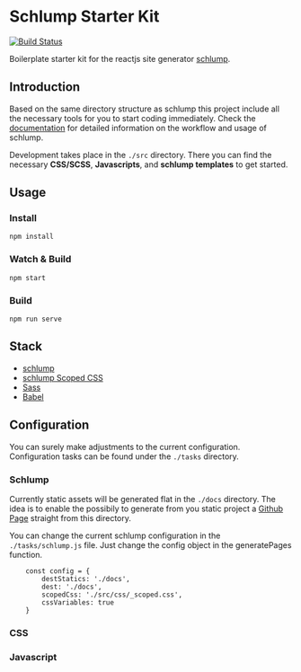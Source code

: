 # Schlump Starter Kit
[![Build Status](https://travis-ci.org/Palmaswell/Schlump-Starter-Kit.svg?branch=master)](https://travis-ci.org/Palmaswell/Schlump-Starter-Kit)

Boilerplate starter kit for the reactjs site generator [schlump](https://github.com/sinnerschrader/schlump).



## Introduction

Based on the same directory structure as schlump this project include all the necessary tools for you to start coding immediately. Check the [documentation](https://github.com/sinnerschrader/schlump) for detailed information on the workflow and usage of schlump.

Development takes place in the `./src` directory. There you can find the necessary **CSS/SCSS**, **Javascripts**, and **schlump templates** to get started.


## Usage

### Install
```shell
npm install
```

### Watch & Build
```shell
npm start
```

### Build
```shell
npm run serve
```

## Stack
* [schlump](https://github.com/sinnerschrader/schlump)
* [schlump Scoped CSS](https://github.com/sinnerschrader/schlump)
* [Sass](http://sass-lang.com/)
* [Babel](https://babeljs.io/)


## Configuration

You can surely make adjustments to the current configuration. Configuration tasks can be found under the `./tasks` directory.

### Schlump
Currently static assets will be generated flat in the `./docs` directory.
The idea is to enable the possibily to generate from you static project a [Github Page](https://pages.github.com/) straight from this directory.

You can change the current schlump configuration in the `./tasks/schlump.js` file. Just change the config object in the generatePages function.

```shell
    const config = {
        destStatics: './docs',
        dest: './docs',
        scopedCss: './src/css/_scoped.css',
        cssVariables: true
    }
```

### CSS

### Javascript



